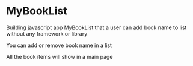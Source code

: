 # MyBookList
Building javascript app MyBookList that a user can add book name to list without any framework or library


You can add or remove book name in a list 

All the book items will show in a main page
